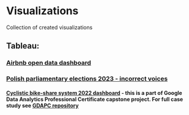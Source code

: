 # Visualizations
Collection of created visualizations

## Tableau:
### [Airbnb open data dashboard](https://github.com/okemoto6/Visualizations/blob/main/Tableau/01.Airbnb_project.md)  

### [Polish parliamentary elections 2023 - incorrect voices](https://github.com/okemoto6/Visualizations/blob/main/Tableau/02.Incorrect%20votes.md)  

#### [Cyclistic bike-share system 2022 dashboard](https://github.com/okemoto6/Visualizations/blob/main/Tableau/03.GDAPC%20dashboard.md) - this is a part of Google Data Analytics Professional Certificate capstone project. For full case study see [GDAPC repository](https://github.com/okemoto6/GDAPC)
